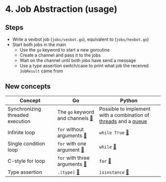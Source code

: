 # 4. Job Abstraction (usage)

## Steps

* Write a vexbot job (`jobs/vexbot.go`), equivalent to (`jobs/hexbot.go`)
* Start both jobs in the main
  * Use the `go` keyword to start a new goroutine
  * Create a channel and pass it to the jobs
  * Wait on the channel until both jobs have send a message
  * Use a type assertion switch/case to print what job the received `JobResult` came from

## New concepts

| Concept | Go | Python |
|---|---|---|
| Synchronizing threaded execution | The `go` keyword and channels [🔗](https://tour.golang.org/concurrency/2) | Possible to implement with a combination of [threads](https://docs.python.org/3.7/library/threading.html) and a [queue](https://docs.python.org/3/library/queue.html) |
| Infinite loop | `for` without arguments [🔗](https://tour.golang.org/flowcontrol/1) | `while True` [🔗](https://www.learnpython.org/en/Loops) |
| Single condition loop | `for` with one argument [🔗](https://tour.golang.org/flowcontrol/1) | `while` [🔗](https://www.learnpython.org/en/Loops) |
| C-style for loop | `for` with three arguments [🔗](https://tour.golang.org/flowcontrol/1) | `for` [🔗](https://www.learnpython.org/en/Loops) |
| Type assertion | `.(type)` [🔗](https://tour.golang.org/methods/15) | `isinstance` [🔗](https://docs.python.org/3.7/library/functions.html#isinstance) |
